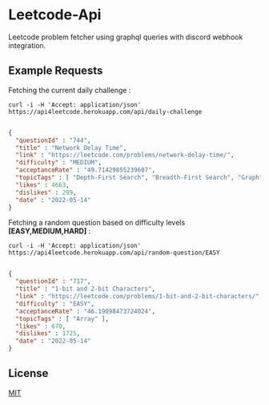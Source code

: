 # Leetcode-Api

Leetcode problem fetcher using graphql queries with discord webhook integration.

## Example Requests

Fetching the current daily challenge :

`curl -i -H 'Accept: application/json' https://api4leetcode.herokuapp.com/api/daily-challenge`

```json

{
  "questionId" : "744",
  "title" : "Network Delay Time",
  "link" : "https://leetcode.com/problems/network-delay-time/",
  "difficulty" : "MEDIUM",
  "acceptanceRate" : "49.71429855239607",
  "topicTags" : [ "Depth-First Search", "Breadth-First Search", "Graph", "Heap (Priority Queue)", "Shortest Path" ],
  "likes" : 4663,
  "dislikes" : 299,
  "date" : "2022-05-14"
}

```

Fetching a random question based on difficulty levels **[EASY,MEDIUM,HARD]** :

`curl -i -H 'Accept: application/json' https://api4leetcode.herokuapp.com/api/random-question/EASY`

```json

{
  "questionId" : "717",
  "title" : "1-bit and 2-bit Characters",
  "link" : "https://leetcode.com/problems/1-bit-and-2-bit-characters/",
  "difficulty" : "EASY",
  "acceptanceRate" : "46.19098473724024",
  "topicTags" : [ "Array" ],
  "likes" : 670,
  "dislikes" : 1725,
  "date" : "2022-05-14"
}

```

## License

[MIT](https://choosealicense.com/licenses/mit/)
